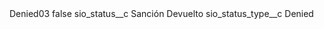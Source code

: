 <?xml version="1.0" encoding="UTF-8"?>
<CustomMetadata xmlns="http://soap.sforce.com/2006/04/metadata" xmlns:xsi="http://www.w3.org/2001/XMLSchema-instance" xmlns:xsd="http://www.w3.org/2001/XMLSchema">
    <label>Denied03</label>
    <protected>false</protected>
    <values>
        <field>sio_status__c</field>
        <value xsi:type="xsd:string">Sanción Devuelto</value>
    </values>
    <values>
        <field>sio_status_type__c</field>
        <value xsi:type="xsd:string">Denied</value>
    </values>
</CustomMetadata>
